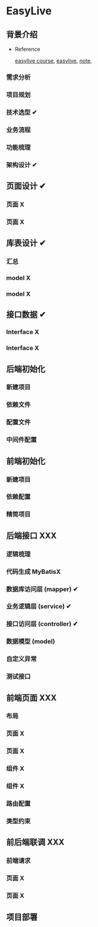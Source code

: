 # EasyLive

## 背景介绍

- Reference

  [easylive course](https://www.bilibili.com/video/BV1aW2NYREFh), [easylive](http://easylive.byte361.com/), [note](https://coderlaoluo.feishu.cn/wiki/DGJPwdyFXi0s9zkma0yc3CTcnZc), 

  



### 需求分析

### 项目规划

### 技术选型 ✔

### 业务流程

### 功能梳理

### 架构设计 ✔





## 页面设计 ✔

### 页面 X

### 页面 X





## 库表设计 ✔

### 汇总

### model X

### model X





## 接口数据 ✔

### Interface X

### Interface X





## 后端初始化

### 新建项目

### 依赖文件

### 配置文件

### 中间件配置





## 前端初始化

### 新建项目

### 依赖配置

### 精简项目







## 后端接口 XXX

### 逻辑梳理

### 代码生成 MyBatisX



### 数据库访问层 (mapper) ✔

### 业务逻辑层 (service) ✔

### 接口访问层 (controller) ✔



### 数据模型 (model)

### 自定义异常

### 测试接口





## 前端页面 XXX

### 布局

### 页面 X

### 页面 X

### 组件 X

### 组件 X

### 路由配置

### 类型约束





## 前后端联调 XXX

### 前端请求

### 页面 X

### 页面 X





## 项目部署

























































































































